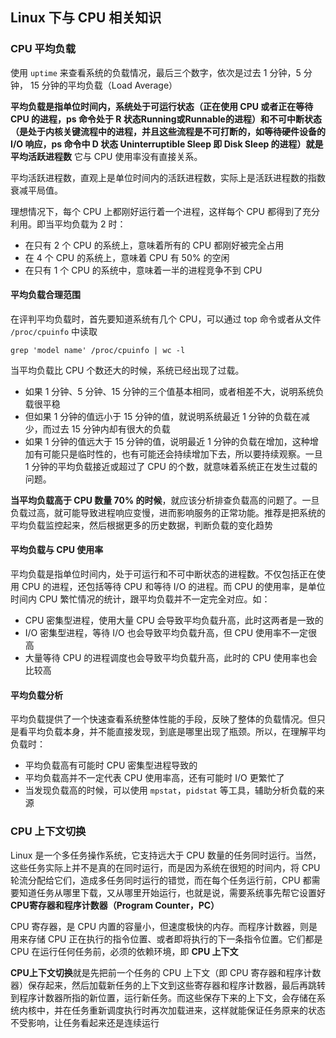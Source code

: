 ## Linux 下与 CPU 相关知识

### CPU 平均负载

使用 `uptime` 来查看系统的负载情况，最后三个数字，依次是过去 1 分钟，5 分钟， 15 分钟的平均负载（Load Average）

**平均负载是指单位时间内，系统处于可运行状态（正在使用 CPU 或者正在等待 CPU 的进程，ps 命令处于 R 状态Running或Runnable的进程）和不可中断状态（是处于内核关键流程中的进程，并且这些流程是不可打断的，如等待硬件设备的 I/O 响应，ps 命令中 D 状态 Uninterruptible Sleep 即 Disk Sleep 的进程）就是平均活跃进程数** 它与 CPU 使用率没有直接关系。

平均活跃进程数，直观上是单位时间内的活跃进程数，实际上是活跃进程数的指数衰减平局值。

理想情况下，每个 CPU 上都刚好运行着一个进程，这样每个 CPU 都得到了充分利用。即当平均负载为 2 时：

* 在只有 2 个 CPU 的系统上，意味着所有的 CPU 都刚好被完全占用
* 在 4 个 CPU 的系统上，意味着 CPU 有 50% 的空闲
* 在只有 1 个 CPU 的系统中，意味着一半的进程竞争不到 CPU

#### 平均负载合理范围

在评判平均负载时，首先要知道系统有几个 CPU，可以通过 top 命令或者从文件 `/proc/cpuinfo` 中读取

```shell
grep 'model name' /proc/cpuinfo | wc -l
```

当平均负载比 CPU 个数还大的时候，系统已经出现了过载。

* 如果 1 分钟、5 分钟、15 分钟的三个值基本相同，或者相差不大，说明系统负载很平稳
* 但如果 1 分钟的值远小于 15 分钟的值，就说明系统最近 1 分钟的负载在减少，而过去 15 分钟内却有很大的负载
* 如果 1 分钟的值远大于 15 分钟的值，说明最近 1 分钟的负载在增加，这种增加有可能只是临时性的，也有可能还会持续增加下去，所以要持续观察。一旦 1 分钟的平均负载接近或超过了 CPU 的个数，就意味着系统正在发生过载的问题。

**当平均负载高于 CPU 数量 70% 的时候**，就应该分析排查负载高的问题了。一旦负载过高，就可能导致进程响应变慢，进而影响服务的正常功能。推荐是把系统的平均负载监控起来，然后根据更多的历史数据，判断负载的变化趋势

#### 平均负载与 CPU 使用率

平均负载是指单位时间内，处于可运行和不可中断状态的进程数。不仅包括正在使用 CPU 的进程，还包括等待 CPU 和等待 I/O 的进程。而 CPU 的使用率，是单位时间内 CPU 繁忙情况的统计，跟平均负载并不一定完全对应。如：

* CPU 密集型进程，使用大量 CPU 会导致平均负载升高，此时这两者是一致的
* I/O 密集型进程，等待 I/O 也会导致平均负载升高，但 CPU 使用率不一定很高
* 大量等待 CPU 的进程调度也会导致平均负载升高，此时的 CPU 使用率也会比较高

#### 平均负载分析

平均负载提供了一个快速查看系统整体性能的手段，反映了整体的负载情况。但只是看平均负载本身，并不能直接发现，到底是哪里出现了瓶颈。所以，在理解平均负载时：

* 平均负载高有可能时 CPU 密集型进程导致的
* 平均负载高并不一定代表 CPU 使用率高，还有可能时 I/O 更繁忙了
* 当发现负载高的时候，可以使用 `mpstat`，`pidstat`  等工具，辅助分析负载的来源

### CPU 上下文切换

Linux 是一个多任务操作系统，它支持远大于 CPU 数量的任务同时运行。当然，这些任务实际上并不是真的在同时运行，而是因为系统在很短的时间内，将 CPU 轮流分配给它们，造成多任务同时运行的错觉，而在每个任务运行前，CPU 都需要知道任务从哪里下载，又从哪里开始运行，也就是说，需要系统事先帮它设置好 **CPU寄存器和程序计数器（Program Counter，PC）**

CPU 寄存器，是 CPU 内置的容量小，但速度极快的内存。而程序计数器，则是用来存储 CPU 正在执行的指令位置、或者即将执行的下一条指令位置。它们都是 CPU 在运行任何任务前，必须的依赖环境，即 **CPU 上下文**

**CPU上下文切换**就是先把前一个任务的 CPU 上下文（即 CPU 寄存器和程序计数器）保存起来，然后加载新任务的上下文到这些寄存器和程序计数器，最后再跳转到程序计数器所指的新位置，运行新任务。而这些保存下来的上下文，会存储在系统内核中，并在任务重新调度执行时再次加载进来，这样就能保证任务原来的状态不受影响，让任务看起来还是连续运行

